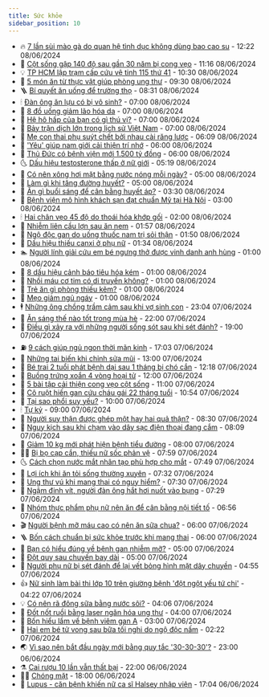 ```yaml
---
title: Sức khỏe
sidebar_position: 10
---
```


<!-- vnexpress-suc-khoe:START -->
- 🔥 [7 lần sùi mào gà do quan hệ tình dục không dùng bao cao su](https://vnexpress.net/7-lan-sui-mao-ga-do-quan-he-tinh-duc-khong-dung-bao-cao-su-4756016.html) - 12:22 08/06/2024
- 🥰 [Cột sống gập 140 độ sau gần 30 năm bị cong vẹo](https://vnexpress.net/cot-song-gap-140-do-sau-gan-30-nam-bi-cong-veo-4755684.html) - 11:16 08/06/2024
- 💡 [TP HCM lập trạm cấp cứu vệ tinh 115 thứ 41](https://vnexpress.net/tp-hcm-lap-tram-cap-cuu-ve-tinh-115-thu-41-4756033.html) - 10:30 08/06/2024
- 🤗 [5 món ăn từ thực vật giúp phòng ung thư](https://vnexpress.net/5-mon-an-tu-thuc-vat-giup-phong-ung-thu-4755838.html) - 09:30 08/06/2024
- 🪜 [Bí quyết ăn uống để trường thọ](https://vnexpress.net/bi-quyet-an-uong-de-truong-tho-4755855.html) - 08:31 08/06/2024
- 🕯 [Đàn ông ăn lựu có bị vô sinh?](https://vnexpress.net/dan-ong-an-luu-co-bi-vo-sinh-4754962.html) - 07:00 08/06/2024
- 🤭 [8 đồ uống giảm lão hóa da](https://vnexpress.net/8-do-uong-giam-lao-hoa-da-4755951.html) - 07:00 08/06/2024
- 👀 [Hệ hô hấp của bạn có gì thú vị?](https://vnexpress.net/he-ho-hap-cua-ban-co-gi-thu-vi-4755926.html) - 07:00 08/06/2024
- 🌋 [Bảy trận dịch lớn trong lịch sử Việt Nam](https://vnexpress.net/bay-tran-dich-lon-trong-lich-su-viet-nam-4755883.html) - 07:00 08/06/2024
- 🫶 [Mẹ con thai phụ suýt chết bởi nhau cài răng lược](https://vnexpress.net/me-con-thai-phu-suyt-chet-boi-nhau-cai-rang-luoc-4755570.html) - 06:09 08/06/2024
- 🦆 [&#39;Yêu&#39; giúp nam giới cải thiện trí nhớ](https://vnexpress.net/yeu-giup-nam-gioi-cai-thien-tri-nho-4755833.html) - 06:00 08/06/2024
- 🚀 [Thủ Đức có bệnh viện mới 1.500 tỷ đồng](https://vnexpress.net/thu-duc-co-benh-vien-moi-1-500-ty-dong-4755779.html) - 06:00 08/06/2024
- 🌜 [Dấu hiệu testosterone thấp ở nữ giới](https://vnexpress.net/dau-hieu-testosterone-thap-o-nu-gioi-4755728.html) - 05:19 08/06/2024
- 🧰 [Có nên xông hơi mặt bằng nước nóng mỗi ngày?](https://vnexpress.net/co-nen-xong-hoi-mat-bang-nuoc-nong-moi-ngay-4755865.html) - 05:00 08/06/2024
- 💫 [Làm gì khi tăng đường huyết?](https://vnexpress.net/lam-gi-khi-tang-duong-huyet-4755850.html) - 05:00 08/06/2024
- 🌝 [Ăn gì buổi sáng để cân bằng huyết áp?](https://vnexpress.net/an-gi-buoi-sang-de-can-bang-huyet-ap-4755849.html) - 03:30 08/06/2024
- 🗽 [Bệnh viện mô hình khách sạn đạt chuẩn Mỹ tại Hà Nội](https://vnexpress.net/benh-vien-mo-hinh-khach-san-dat-chuan-my-tai-ha-noi-4755867.html) - 03:00 08/06/2024
- 🕯 [Hai chân vẹo 45 độ do thoái hóa khớp gối](https://vnexpress.net/hai-chan-veo-45-do-do-thoai-hoa-khop-goi-4755700.html) - 02:00 08/06/2024
- 🦅 [Nhiễm liên cầu lợn sau ăn nem](https://vnexpress.net/nhiem-lien-cau-lon-sau-an-nem-4755862.html) - 01:57 08/06/2024
- 🦆 [Ngộ độc gan do uống thuốc nam trị sỏi thận](https://vnexpress.net/ngo-doc-gan-do-uong-thuoc-nam-tri-soi-than-4755594.html) - 01:50 08/06/2024
- 🎊 [Dấu hiệu thiếu canxi ở phụ nữ](https://vnexpress.net/dau-hieu-thieu-canxi-o-phu-nu-4755663.html) - 01:34 08/06/2024
- 🏊 [Người lính giải cứu em bé ngưng thở được vinh danh anh hùng](https://vnexpress.net/nguoi-linh-giai-cuu-em-be-ngung-tho-duoc-vinh-danh-anh-hung-4755719.html) - 01:00 08/06/2024
- 📝 [8 dấu hiệu cảnh báo tiêu hóa kém](https://vnexpress.net/8-dau-hieu-canh-bao-tieu-hoa-kem-4755836.html) - 01:00 08/06/2024
- 💯 [Nhồi máu cơ tim có di truyền không?](https://vnexpress.net/nhoi-mau-co-tim-co-di-truyen-khong-4755702.html) - 01:00 08/06/2024
- 🌊 [Trẻ ăn gì phòng thiếu kẽm?](https://vnexpress.net/tre-an-gi-phong-thieu-kem-4755600.html) - 01:00 08/06/2024
- 🚀 [Mẹo giảm ngủ ngáy](https://vnexpress.net/meo-giam-ngu-ngay-4755446.html) - 01:00 08/06/2024
- 🕴 [Những ông chồng trầm cảm sau khi vợ sinh con](https://vnexpress.net/nhung-ong-chong-tram-cam-sau-khi-vo-sinh-con-4755242.html) - 23:04 07/06/2024
- 🗽 [Ăn sáng thế nào tốt trong mùa hè](https://vnexpress.net/an-sang-the-nao-tot-trong-mua-he-4754933.html) - 22:00 07/06/2024
- 🎡 [Điều gì xảy ra với những người sống sót sau khi sét đánh?](https://vnexpress.net/dieu-gi-xay-ra-voi-nhung-nguoi-song-sot-sau-khi-set-danh-4755746.html) - 19:00 07/06/2024
- ⛽️ [9 cách giúp ngủ ngon thời mãn kinh](https://vnexpress.net/9-cach-giup-ngu-ngon-thoi-man-kinh-4755307.html) - 17:03 07/06/2024
- 🦆 [Những tai biến khi chỉnh sửa mũi](https://vnexpress.net/nhung-tai-bien-khi-chinh-sua-mui-4755126.html) - 13:00 07/06/2024
- 🤩 [Bé trai 2 tuổi phát bệnh dại sau 1 tháng bị chó cắn](https://vnexpress.net/be-trai-2-tuoi-phat-benh-dai-sau-1-thang-bi-cho-can-4755774.html) - 12:18 07/06/2024
- 🦒 [Buồng trứng xoắn 4 vòng hoại tử](https://vnexpress.net/buong-trung-xoan-4-vong-hoai-tu-4755667.html) - 12:00 07/06/2024
- 💫 [5 bài tập cải thiện cong vẹo cột sống](https://vnexpress.net/5-bai-tap-cai-thien-cong-veo-cot-song-4755692.html) - 11:00 07/06/2024
- 🐘 [Cô ruột hiến gan cứu cháu gái 22 tháng tuổi](https://vnexpress.net/co-ruot-hien-gan-cuu-chau-gai-22-thang-tuoi-4755729.html) - 10:54 07/06/2024
- 🚀 [Tại sao phổi suy yếu?](https://vnexpress.net/tai-sao-phoi-suy-yeu-4755651.html) - 10:00 07/06/2024
- 🕯 [Tự kỷ](https://vnexpress.net/tu-ky-4755551.html) - 09:00 07/06/2024
- 🦏 [Người suy thận được ghép một hay hai quả thận?](https://vnexpress.net/nguoi-suy-than-duoc-ghep-mot-hay-hai-qua-than-4755515.html) - 08:30 07/06/2024
- 🦄 [Nguy kịch sau khi chạm vào dây sạc điện thoại đang cắm](https://vnexpress.net/nguy-kich-sau-khi-cham-vao-day-sac-dien-thoai-dang-cam-4755653.html) - 08:09 07/06/2024
- 🦒 [Giảm 10 kg mới phát hiện bệnh tiểu đường](https://vnexpress.net/giam-10-kg-moi-phat-hien-benh-tieu-duong-4755650.html) - 08:00 07/06/2024
- 👨‍🏫 [Bị bọ cạp cắn, thiếu nữ sốc phản vệ](https://vnexpress.net/bi-bo-cap-can-thieu-nu-soc-phan-ve-4755593.html) - 07:59 07/06/2024
- 🌜 [Cách chọn nước mắt nhân tạo phù hợp cho mắt](https://vnexpress.net/cach-chon-nuoc-mat-nhan-tao-phu-hop-cho-mat-4755624.html) - 07:49 07/06/2024
- 🚀 [Lợi ích khi ăn tỏi sống thường xuyên](https://vnexpress.net/loi-ich-khi-an-toi-song-thuong-xuyen-4755534.html) - 07:32 07/06/2024
- 💃 [Ung thư vú khi mang thai có nguy hiểm?](https://vnexpress.net/ung-thu-vu-khi-mang-thai-co-nguy-hiem-4755617.html) - 07:30 07/06/2024
- 💯 [Ngậm đinh vít, người đàn ông hắt hơi nuốt vào bụng](https://vnexpress.net/ngam-dinh-vit-nguoi-dan-ong-hat-hoi-nuot-vao-bung-4755595.html) - 07:29 07/06/2024
- 🤔 [Nhóm thực phẩm phụ nữ nên ăn để cân bằng nội tiết tố](https://vnexpress.net/nhom-thuc-pham-phu-nu-nen-an-de-can-bang-noi-tiet-to-4755490.html) - 06:56 07/06/2024
- 🎬 [Người bệnh mỡ máu cao có nên ăn sữa chua?](https://vnexpress.net/nguoi-benh-mo-mau-cao-co-nen-an-sua-chua-4755540.html) - 06:00 07/06/2024
- 🪜 [Bốn cách chuẩn bị sức khỏe trước khi mang thai](https://vnexpress.net/bon-cach-chuan-bi-suc-khoe-truoc-khi-mang-thai-4755522.html) - 06:00 07/06/2024
- 🦣 [Bạn có hiểu đúng về bệnh gan nhiễm mỡ?](https://vnexpress.net/ban-co-hieu-dung-ve-benh-gan-nhiem-mo-4755463.html) - 05:00 07/06/2024
- 🧐 [Đột quỵ sau chuyến bay dài](https://vnexpress.net/dot-quy-sau-chuyen-bay-dai-4755385.html) - 05:00 07/06/2024
- 🤡 [Người phụ nữ bị sét đánh để lại vết bỏng hình mặt dây chuyền](https://vnexpress.net/nguoi-phu-nu-bi-set-danh-de-lai-vet-bong-hinh-mat-day-chuyen-4755567.html) - 04:55 07/06/2024
- 👍 [Nữ sinh làm bài thi lớp 10 trên giường bệnh &#39;đột ngột yếu tứ chi&#39;](https://vnexpress.net/nu-sinh-lam-bai-thi-lop-10-tren-giuong-benh-dot-ngot-yeu-tu-chi-4755530.html) - 04:22 07/06/2024
- 💡 [Có nên rã đông sữa bằng nước sôi?](https://vnexpress.net/co-nen-ra-dong-sua-bang-nuoc-soi-4755535.html) - 04:06 07/06/2024
- 💯 [Đốt nốt ruồi bằng laser ngăn hóa ung thư](https://vnexpress.net/dot-not-ruoi-bang-laser-ngan-hoa-ung-thu-4755507.html) - 04:00 07/06/2024
- 🧠 [Bốn hiểu lầm về bệnh viêm gan A](https://vnexpress.net/bon-hieu-lam-ve-benh-viem-gan-a-4755421.html) - 03:00 07/06/2024
- 🎡 [Hai em bé tử vong sau bữa tối nghi do ngộ độc nấm](https://vnexpress.net/hai-em-be-tu-vong-sau-bua-toi-nghi-do-ngo-doc-nam-4755451.html) - 02:22 07/06/2024
- 🌏 [Vì sao nên bắt đầu ngày mới bằng quy tắc &#39;30-30-30&#39;?](https://vnexpress.net/vi-sao-nen-bat-dau-ngay-moi-bang-quy-tac-30-30-30-4755316.html) - 23:00 06/06/2024
- ⚗️ [Cai rượu 10 lần vẫn thất bại](https://vnexpress.net/cai-ruou-10-lan-van-that-bai-4755177.html) - 22:00 06/06/2024
- 👨‍🏫 [Chóng mặt](https://vnexpress.net/suc-khoe-cam-nang-cac-benh-chong-mat-4753652.html) - 18:00 06/06/2024
- 🤖 [Lupus - căn bệnh khiến nữ ca sĩ Halsey nhập viện](https://vnexpress.net/lupus-can-benh-khien-nu-ca-si-halsey-nhap-vien-4755074.html) - 17:04 06/06/2024<!-- vnexpress-suc-khoe:END -->
